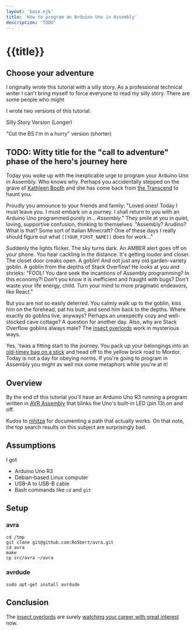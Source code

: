 ```yaml
---
layout: 'base.njk'
title: 'How to program an Arduino Uno in Assembly'
description: 'TODO'
---
```


# {{title}}

## Choose your adventure

I originally wrote this tutorial with a silly story. As a professional
technical writer I can't bring myself to force everyone to read my silly story.
There are some people who might 

I wrote two versions of this tutorial.

Silly Story Version (Longer)

"Cut the BS I'm in a hurry" version (shorter)

<section class="silly">

<h2>TODO: Witty title for the "call to adventure" phase of the hero's journey here</h2>

<!-- No, that title is not incomplete. -->

<p>
  Today you woke up with the inexplicable urge to program your Arduino Uno in
  Assembly. Who knows why. Perhaps you accidentally stepped on the grave of
  <a href="https://en.wikipedia.org/wiki/Kathleen_Booth">Kathleen Booth</a>
  and she has come back from 
  <a href="https://en.wikipedia.org/wiki/A_Fire_Upon_the_Deep#Setting">the Transcend</a>
  to haunt you.
</p>

<p>
  Proudly you announce to your friends and family: "Loved ones! Today I must
  leave you. I must embark on a journey. I shall return to you with an Arduino
  Uno programmed purely in... <em>Assembly</em>." They smile at you in quiet,
  loving, supportive confusion, thinking to themselves: "Assembly? Arudino? What
  is that? Some sort of Italian Minecraft? One of these days I really should
  figure out what <code>[[YOUR_FIRST_NAME]]</code> does for work..."
</p>

<p>
  Suddenly the lights flicker. The sky turns dark. An AMBER alert goes off on your
  phone. You hear cackling in the distance. It's getting louder and closer. The
  closet door creaks open. A goblin! And not just any old garden-variety goblin. 
  A goblin from the depths of Stack Overflow! He looks at you and shrieks:
  "FOOL! You dare seek the incantions of Assembly programming? In this economy?!
  Don't you know it is inefficient and fraught with bugs? Don't waste your life
  energy, child. Turn your mind to more pragmatic endeavors, like React."
</p>

<p>
  But you are not so easily deterred. You calmly walk up to the goblin, kiss
  him on the forehead, pat his butt, and send him back to the depths. Where
  exactly do goblins live, anyways? Perhaps an unexpectly cozy and well-stocked
  cave cottage? A question for another day. Also, why are Stack Overflow goblins
  always male? The <a href="https://www.youtube.com/watch?v=8lcUHQYhPTE">insect overlords</a>
  work in mysterious ways.
</p>

<p>
  Yes, 'twas a fitting start to the journey. You pack up your belongings into
  an <a href="https://en.wikipedia.org/wiki/Bindle">old-timey bag on a stick</a>
  and head off to the yellow brick road to Mordor. Today is not a
  day for obeying norms. If you're going to program in Assembly you might as
  well mix some metaphors while you're at it!
</p>

</section>

## Overview

[AVR Assembly]: https://ww1.microchip.com/downloads/en/devicedoc/atmel-0856-avr-instruction-set-manual.pdf

By the end of this tutorial you'll have an Arduino Uno R3 running a program
written in [AVR Assembly] that blinks the Uno's built-in LED (pin 13) on and off.

Kudos to [mhitza](https://gist.github.com/mhitza/8a4608f4dfdec20d3879) for
documenting a path that actually works. On that note, the top search results
on this subject are surprisingly bad.

## Assumptions

I got 

* Arduino Uno R3
* Debian-based Linux computer
* USB-A to USB-B cable
* Bash commands like `cd` and `git`

## Setup

### avra

```
cd /tmp
git clone git@github.com:Ro5bert/avra.git
cd avra
make
cp src/avra ~/avra
```

### avrdude

```
sudo apt-get install avrdude
```

## Conclusion

The [insect overlords](https://www.youtube.com/watch?v=8lcUHQYhPTE) are surely
[watching your career with great interest](https://www.youtube.com/watch?v=67h8GyNgEmA) now.
